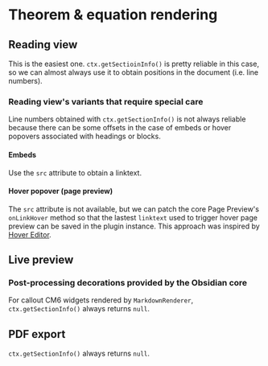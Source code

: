 # Theorem & equation rendering

## Reading view

This is the easiest one. `ctx.getSectioinInfo()` is pretty reliable in this case, so we can almost always use it to obtain positions in the document (i.e. line numbers).

### Reading view's variants that require special care

Line numbers obtained with `ctx.getSectionInfo()` is not always reliable because there can be some offsets in the case of embeds or hover popovers associated with headings or blocks.
#### Embeds

Use the `src` attribute to obtain a linktext.

#### Hover popover (page preview)

The `src` attribute is not available, but we can patch the core Page Preview's `onLinkHover` method so that the lastest `linktext` used to trigger hover page preview can be saved in the plugin instance. This approach was inspired by [Hover Editor](https://github.com/nothingislost/obsidian-hover-editor).

## Live preview

### Post-processing decorations provided by the Obsidian core

For callout CM6 widgets rendered by `MarkdownRenderer`, `ctx.getSectionInfo()` always returns `null`.

## PDF export

`ctx.getSectionInfo()` always returns `null`.
